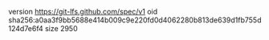 version https://git-lfs.github.com/spec/v1
oid sha256:a0aa3f9bb5688e414b009c9e220fd0d4062280b813de639d1fb755d124d7e6f4
size 2950
